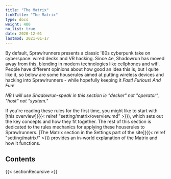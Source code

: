 ```yaml
---
title: "The Matrix"
linkTitle: "The Matrix"
type: docs
weight: 400
no_list: true
date: 2020-12-01
lastmod: 2021-01-17
---
```


By default, Sprawlrunners presents a classic '80s cyberpunk take on cyberspace: wired decks and VR hacking. Since 4e, Shadowrun has moved away from this, blending in modern technologies like cellphones and wifi. People have different opinions about how good an idea this is, but I quite like it, so below are some houserules aimed at putting wireless devices and hacking into Sprawlrunners - while hopefully keeping it _Fast! Furious! And Fun!_

*NB I will use Shadowrun-speak in this section ie "decker" not "operator", "host" not "system."*

If you're reading these rules for the first time, you might like to start with [this overview]({{< relref "setting/matrix/overview.md" >}}), which sets out the key concepts and how they fit together. The rest of this section is dedicated to the rules mechanics for applying these houserules to Sprawlrunners. [The Matrix section in the Settings part of the site]({{< relref "setting/matrix/" >}}) provides an in-world explanation of the Matrix and how it functions. 

## Contents

{{< sectionRecursive >}}
